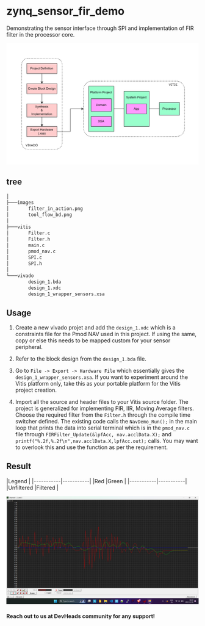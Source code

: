 # zynq_sensor_fir_demo
Demonstrating the sensor interface through SPI and implementation of FIR filter in the processor core.

<p align="center">
  <img src="images/tool_flow_bd.png" width="650" title="Demo Project Implementation Block Diagram">
</p>

## tree 
```
│
├───images
│       filter_in_action.png
│       tool_flow_bd.png
│
├───vitis
│       Filter.c
│       Filter.h
│       main.c
│       pmod_nav.c
│       SPI.c
│       SPI.h
│
└───vivado
        design_1.bda
        design_1.xdc
        design_1_wrapper_sensors.xsa
```

## Usage

1. Create a new vivado projet and add the `design_1.xdc` which is a constraints file for the Pmod NAV used in this project. If using the same, copy or else this needs to be mapped custom for your sensor peripheral.

2. Refer to the block design from the `design_1.bda` file.

3. Go to `File -> Export -> Hardware File` which essentially gives the `design_1_wrapper_sensors.xsa`. If you want to experiment around the Vitis platform only, take this as your portable platform for the Vitis project creation.

4. Import all the source and header files to your Vitis source folder. The project is generalized for implementing FIR, IIR, Moving Average filters. Choose the required filter from the `Filter.h` through the compile time switcher defined. The existing code calls the `NavDemo_Run();` in the main loop that prints the data into serial terminal which is in the `pmod_nav.c` file through `FIRFilter_Update(&lpfAcc, nav.acclData.X);` and `printf("%.2f,%.2f\n",nav.acclData.X,lpfAcc.out);` calls. You may want to overlook this and use the function as per the requirement.

## Result

|Legend					|
|-----------|-----------|
|Red		|Green		|
|-----------|-----------|
|Unfiltered	|Filtered	|

<p align="center">
  <img src="images/filter_in_action.png" width="650" title="FIR Filter in Action">
</p>

#### Reach out to us at DevHeads community for any support!